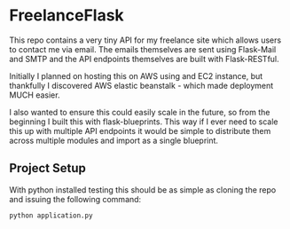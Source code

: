 # FreelanceFlask
This repo contains a very tiny API for my freelance site which allows users to contact me via email. The emails themselves are sent using Flask-Mail and SMTP and the API endpoints themselves are built with Flask-RESTful.

Initially I planned on hosting this on AWS using and EC2 instance, but thankfully I discovered AWS elastic beanstalk - which made deployment MUCH easier.

I also wanted to ensure this could easily scale in the future, so from the beginning I built this with flask-blueprints. This way if I ever need to scale this up with multiple API endpoints it would be simple to distribute them across multiple modules and import as a single blueprint.

## Project Setup
With python installed testing this should be as simple as cloning the repo and issuing the following command:
```bash
python application.py
```